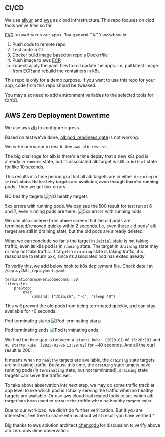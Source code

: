## CI/CD

We use [aliyun](https://www.aliyun.com/) and [aws](https://www.amazonaws.cn/en/) as cloud infrastructure. This repo focuses on cicd tools we've tried so far.

[EKS](https://www.amazonaws.cn/en/eks/) is used to run our apps. The general CI/CD workflow is:

1. Push code to remote repo
2. Test code in CI
3. Docker build image based on repo's Dockerfile
4. Push image to aws [ECR](https://docs.amazonaws.cn/en_us/AmazonECR/latest/userguide/what-is-ecr.html)
5. kubectl apply the yaml files to roll update the apps. I.e, pull latest image from ECR and rebuild the containers in k8s.

This repo is only for a demo purpose. If you want to use this repo for your app, code from this repo should be tweaked.

You may also need to add environment variables to the selected tools for CI/CD.

## AWS Zero Deployment Downtime

We use aws [alb](https://docs.amazonaws.cn/en_us/elasticloadbalancing/latest/application/introduction.html) to configure ingress.

Based on test we've done, [alb pod_readiness_gate](https://kubernetes-sigs.github.io/aws-load-balancer-controller/v2.4/deploy/pod_readiness_gate/) is not working.

We write one script to test it. See `aws_alb_test.sh`

The big challenge for alb is there's a time deplay that a new k8s pod is already in `running` state, but its associated alb target is still in `initial` state for like 10 seconds.

This results in a time period gap that all alb targets are in either `draining` or `inital` state. No `healthy` targets are available, even though there're running pods. Then we get 5xx errors.

NO healthy targets
![NO healthy targets](https://yanlin-public.s3.cn-northwest-1.amazonaws.com.cn/github/aws-no-healthy-targets.jpeg)

5xx errors with running pods. We can see the 500 result for test run at 6 and 7, even running pods are there.
![5xx errors with running pods](https://yanlin-public.s3.cn-northwest-1.amazonaws.com.cn/github/aws-alb-500-without-sleep.jpeg)

We can also observe from above screen that the old pods are terminated/removed quicky within 2 seconds. I.e, even these old pods' alb target are still in draining state, but the old pods are already deleted.

What we can conclude so far is the target in `initial` state is not taking traffic, even its k8s pod is in `running` state. The target in `draining` state may or may not take traffic. If target in `draining` state is taking traffic, it's reasonable to return 5xx, since its associated pod has exited already.

To verify this, we add below hook to k8s deployment file. Check detail at `/deploy/k8s_deployment.yaml`
```
terminationGracePeriodSeconds: 50
lifecycle:
    preStop:
        exec:
            command: ["/bin/sh", "-c", "sleep 40"]
```

This will prevent the old pods from being terminated quickly, and can stay available for 40 seconds.

Pod terminating starts
![Pod terminating starts](https://yanlin-public.s3.cn-northwest-1.amazonaws.com.cn/github/aws-sleep-terminating-pod-start.jpg)

Pod terminating ends
![Pod terminating ends](https://yanlin-public.s3.cn-northwest-1.amazonaws.com.cn/github/aws-sleep-terminating-pod-end.jpg)

We find the time gap is between `4 starts kube  [2023-01-06 13:28:19]` and `45 starts kube  [2023-01-06 13:29:02]` for ~40 seconds. And all the curl result is 200.

It means when no `healthy` targets are available, the `draining` state targets are still taking traffic. Because this time, the `draining` state targets have running pods (in `terminating` state, but not terminated), `draining` state targets can serve the traffic well.

To take above abservation into next step, we may do some traffic track at app level to see which pod is actually serving the traffic when no healthy targets are available. Or use aws cloud trail related tools to see which alb target has been used to reroute the traffic when no healthy targets exist.

Due to our workload, we didn't do further verification. But if you are interested, feel free to share with us about what result you have verified ^

Big thanks to aws solution architect [chenxqdu](https://github.com/chenxqdu) for discussion to verify above alb zero downtime observation.

